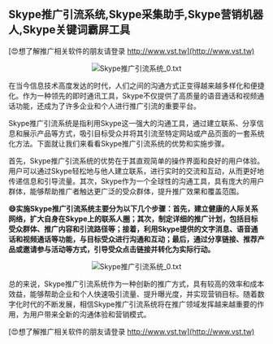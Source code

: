 ## **Skype推广引流系统,Skype采集助手,Skype营销机器人,Skype关键词霸屏工具**

[😍想了解推广相关软件的朋友请登录 http://www.vst.tw](http://www.vst.tw)

 <center><img src="https://vst.tw/MP4/tuiguang/png/0.png" alt="Skype推广引流系统_0.txt"></center>

在当今信息技术高度发达的时代，人们之间的沟通方式正变得越来越多样化和便捷化。作为一种领先的即时通讯工具，Skype不仅提供了高质量的语音通话和视频通话功能，还成为了许多企业和个人进行推广引流的重要平台。

Skype推广引流系统是指利用Skype这一强大的沟通工具，通过建立联系、分享信息和展示产品等方式，吸引目标受众并将其引流至特定网站或产品页面的一套系统化方法。下面就让我们来看看Skype推广引流系统的优势和实施步骤。

首先，Skype推广引流系统的优势在于其直观简单的操作界面和良好的用户体验。用户可以通过Skype轻松地与他人建立联系，进行实时的交流和互动，从而更好地传递信息和引导流量。其次，Skype作为一个全球性的沟通工具，具有庞大的用户群体，能够帮助推广者触达更广泛的受众群体，提升推广效果和覆盖范围。

**😄实施Skype推广引流系统主要分为以下几个步骤：首先，建立健康的人际关系网络，扩大自身在Skype上的联系人圈；其次，制定详细的推广计划，包括目标受众群体、推广内容和引流路径等；接着，利用Skype提供的文字消息、语音通话和视频通话等功能，与目标受众进行沟通和互动；最后，通过分享链接、推荐产品或邀请参与活动等方式，引导受众点击链接并转化为实际行动。**

 <center><img src="https://vst.tw/MP4/tuiguang/png/4.png" alt="Skype推广引流系统_0.txt"></center>

总的来说，Skype推广引流系统作为一种创新的推广方式，具有较高的效率和成本效益，能够帮助企业和个人快速吸引流量、提升曝光度，并实现营销目标。随着数字化时代的不断发展，相信Skype推广引流系统将在推广领域发挥越来越重要的作用，为用户带来全新的沟通体验和营销模式。

[😍想了解推广相关软件的朋友请登录 http://www.vst.tw](http://www.vst.tw)



